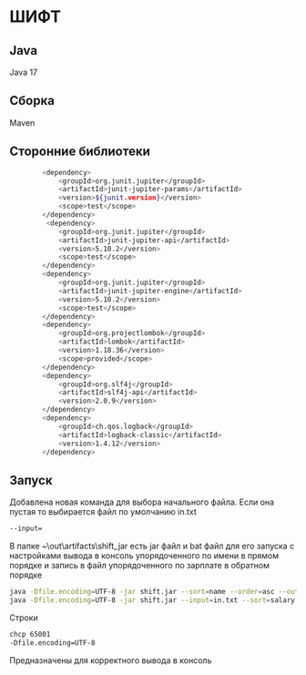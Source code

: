 # ШИФТ

## Java

Java 17

## Сборка

Maven

## Сторонние библиотеки

```bash
        <dependency>
            <groupId>org.junit.jupiter</groupId>
            <artifactId>junit-jupiter-params</artifactId>
            <version>${junit.version}</version>
            <scope>test</scope>
        </dependency>
         <dependency>
            <groupId>org.junit.jupiter</groupId>
            <artifactId>junit-jupiter-api</artifactId>
            <version>5.10.2</version>
            <scope>test</scope>
        </dependency>
        <dependency>
            <groupId>org.junit.jupiter</groupId>
            <artifactId>junit-jupiter-engine</artifactId>
            <version>5.10.2</version>
            <scope>test</scope>
        </dependency>
        <dependency>
            <groupId>org.projectlombok</groupId>
            <artifactId>lombok</artifactId>
            <version>1.18.36</version>
            <scope>provided</scope>
        </dependency>
        <dependency>
            <groupId>org.slf4j</groupId>
            <artifactId>slf4j-api</artifactId>
            <version>2.0.9</version>
        </dependency>
        <dependency>
            <groupId>ch.qos.logback</groupId>
            <artifactId>logback-classic</artifactId>
            <version>1.4.12</version>
        </dependency>
```

## Запуск

Добавлена новая команда для выбора начального файла. Если она пустая то выбирается файл по умолчанию in.txt

```bash
--input=
```

В папке ~\out\artifacts\shift_jar есть jar файл и bat файл для его запуска с настройками вывода в консоль упорядоченного
по имени в прямом порядке и запись в файл упорядоченного по зарплате в обратном порядке

```bash
java -Dfile.encoding=UTF-8 -jar shift.jar --sort=name --order=asc --output=file --path=out.txt
java -Dfile.encoding=UTF-8 -jar shift.jar --input=in.txt --sort=salary --order=desc
```

Строки

```bash
chcp 65001
-Dfile.encoding=UTF-8
```

Предназначены для корректного вывода в консоль
